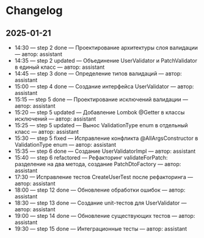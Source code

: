# Changelog

## 2025-01-21
- 14:30 — step 2 done — Проектирование архитектуры слоя валидации — автор: assistant
- 14:35 — step 2 updated — Объединение UserValidator и PatchValidator в единый класс — автор: assistant
- 14:45 — step 3 done — Определение типов валидаций — автор: assistant
- 15:00 — step 4 done — Создание интерфейса UserValidator — автор: assistant
- 15:15 — step 5 done — Проектирование исключений валидации — автор: assistant
- 15:20 — step 5 updated — Добавление Lombok @Getter в классы исключений — автор: assistant
- 15:25 — step 5 updated — Вынос ValidationType enum в отдельный класс — автор: assistant
- 15:30 — step 5 fixed — Исправление конфликта @AllArgsConstructor в ValidationType enum — автор: assistant
- 15:35 — step 6 done — Создание UserValidatorImpl — автор: assistant
- 15:40 — step 6 refactored — Рефакторинг validateForPatch: разделение на два метода, создание PatchDtoFactory — автор: assistant
- 17:30 — Исправление тестов CreateUserTest после рефакторинга — автор: assistant
- 18:00 — step 12 done — Обновление обработки ошибок — автор: assistant
- 18:30 — step 13 done — Создание unit-тестов для UserValidator — автор: assistant
- 19:00 — step 14 done — Обновление существующих тестов — автор: assistant
- 19:30 — step 15 done — Интеграционные тесты — автор: assistant
